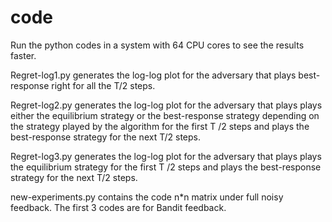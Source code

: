 # code

Run the python codes in a system with 64 CPU cores to see the results faster.

Regret-log1.py generates the log-log plot for the adversary that plays best-response right for all the T/2 steps.

Regret-log2.py generates the log-log plot for the adversary that plays plays either the equilibrium strategy or the best-response strategy depending on the strategy played by the algorithm for the first T /2 steps and plays the best-response strategy for the next T/2 steps.

Regret-log3.py generates the log-log plot for the adversary that plays plays the equilibrium strategy for the first T /2 steps and plays the best-response strategy for the next T/2 steps.

new-experiments.py contains the code n*n matrix under full noisy feedback. The first 3 codes are for Bandit feedback.

